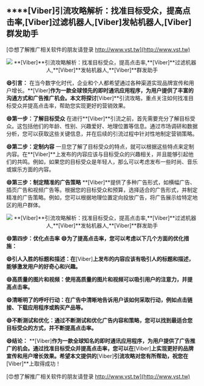 ## ****[Viber]**引流攻略解析：找准目标受众，提高点击率,**[Viber]**过滤机器人,**[Viber]**发帖机器人,**[Viber]**群发助手**

[😍想了解推广相关软件的朋友请登录 http://www.vst.tw](http://www.vst.tw)

 <center><img src="https://vst.tw/MP4/tuiguang/png/3.png" alt="**[Viber]**引流攻略解析：找准目标受众，提高点击率,**[Viber]**过滤机器人,**[Viber]**发帖机器人,**[Viber]**群发助手"></center>

**😄引言：**
在当今数字化时代，企业和个人都希望通过各种渠道实现品牌宣传和用户增长。**[Viber]**作为一款全球领先的即时通讯应用程序，为用户提供了丰富的沟通方式和广告推广机会。本文将探讨**[Viber]**引流攻略，重点关注如何找准目标受众并提高点击率，帮助您实现更好的营销效果。

**😄第一步：了解目标受众**
在进行**[Viber]**引流之前，首先需要充分了解目标受众。这包括他们的年龄、性别、兴趣爱好、地理位置等信息。通过市场调研和数据分析，您可以获取这些关键信息，并在后续的引流过程中针对性地制定营销策略。

**😄第二步：定制内容**
一旦您了解了目标受众的特点，就可以根据这些特点来定制内容。在**[Viber]**上发布的内容应该与目标受众的兴趣相关，并且能够引起他们的共鸣。例如，如果您的目标受众是年轻人，那么可以考虑发布一些时尚、音乐或娱乐方面的内容。

**😄第三步：制定精准的广告策略**
**[Viber]**提供了多种广告形式，如横幅广告、插页广告和视频广告等。根据您的目标受众和预算，选择适合的广告形式，并制定精准的广告策略。例如，您可以根据地理位置定向投放广告，将广告展示给特定地区的用户群体。

 <center><img src="https://vst.tw/MP4/tuiguang/png/0.png" alt="**[Viber]**引流攻略解析：找准目标受众，提高点击率,**[Viber]**过滤机器人,**[Viber]**发帖机器人,**[Viber]**群发助手"></center>

**😄第四步：优化点击率**
**😄为了提高点击率，您可以考虑以下几个方面的优化措施：**

**😄引人入胜的标题和描述：在**[Viber]**上发布的内容应该有吸引人的标题和描述，能够激发用户的好奇心和兴趣。**

**😄高质量的图片和视频：使用高质量的图片和视频可以吸引用户的注意力，并提高点击率。**

**😄清晰明了的呼吁行动：在广告中清晰地告诉用户该如何采取行动，例如点击链接、下载应用程序或购买产品等。**

**😄不断测试和优化：通过不断测试和优化广告内容和策略，您可以找到最适合您目标受众的方式，并不断提高点击率。**

**😄结论：**
**[Viber]**作为一款全球知名的即时通讯应用程序，为用户提供了广告推广的机会。通过找准目标受众并提高点击率，您可以在**[Viber]**上实现更好的品牌宣传和用户增长效果。希望本文提供的**[Viber]**引流攻略对您有所帮助，祝您在**[Viber]**上取得成功！

[😍想了解推广相关软件的朋友请登录 http://www.vst.tw](http://www.vst.tw)



